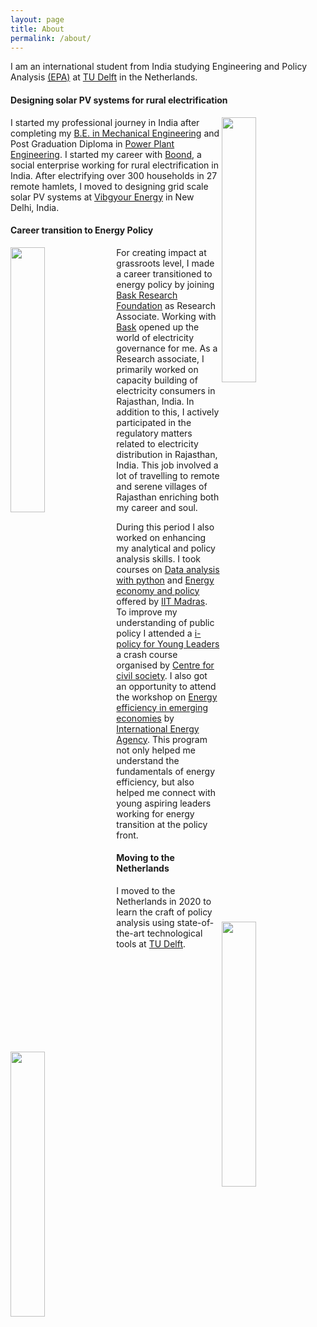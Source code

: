```yaml
---
layout: page
title: About
permalink: /about/
---
```




I am an international student from India studying Engineering and Policy
Analysis [(EPA)](https://www.tudelft.nl/onderwijs/opleidingen/masters/epa/msc-engineering-and-policy-analysis)
at [TU Delft](https://www.tudelft.nl/) in the Netherlands.

#### Designing solar PV systems for rural electrification

<img align="right" style="width:33%;" id="image"  src="../gallery/about/anmol_up.png">

I started my professional journey in India after completing
my [B.E. in Mechanical Engineering](https://ghrietn.raisoni.net/ug-mechanical-engineering) and Post
Graduation Diploma in [Power Plant Engineering](https://npti.gov.in/npti_neyveli/home). I started my career
with [Boond](http://boond.net/), a social enterprise working for rural electrification in India. After electrifying
over 300 households in 27 remote hamlets, I moved to designing grid scale solar PV systems
at [Vibgyour Energy](https://vibgyorenergy.com/) in New Delhi, India.

#### Career transition to Energy Policy

<img align="left" style="width:33%;" id="image"  src="../gallery/about/anmol_bajju.png">

For creating impact at grassroots level, I made a career transitioned to energy policy by
joining [Bask Research Foundation](https://baskfoundation.org/) as Research Associate.
Working with [Bask](https://baskfoundation.org/) opened up the world of electricity governance for me.
As a Research associate, I primarily worked on capacity building of electricity consumers in Rajasthan, India. In
addition to this, I actively participated in the regulatory matters related to electricity distribution in Rajasthan,
India. This job involved a lot of travelling to remote and serene villages of Rajasthan enriching both my career and soul.

<img align="right" style="width:33%;" id="image"  src="../gallery/about/anmol_jaipur.png">

During this period I also worked on enhancing my analytical and policy analysis skills.
I took courses on [Data analysis with python](https://nptel.ac.in/noc/Ecertificate/?q=NPTEL19CS59S41500241a0ad9d911e9bc73479868cce0f2) and [Energy economy and policy](https://nptel.ac.in/?q=NPTEL19HS42S61500399a0ad9d911e9bc73479868cce0f2) offered by [IIT Madras](https://www.iitm.ac.in/).
To improve my understanding of public policy I attended
a [i-policy for Young Leaders](https://ccs.in/ipolicy-young-leaders) a crash course organised
by [Centre for civil society](https://ccs.in/). I also got an opportunity to attend the
workshop on [Energy efficiency in emerging economies](https://www.iea.org/programmes/energy-efficiency-in-emerging-economies)
by [International Energy Agency](https://www.iea.org/). This program not only helped me understand the fundamentals of
energy efficiency, but also helped me connect with young aspiring leaders working for energy transition at the policy
front.

#### Moving to the Netherlands

<img align="left" style="width:33%;" id="image"  src="../gallery/about/anmol_efteling.png">

I moved to the Netherlands in 2020 to learn the craft of policy analysis using state-of-the-art technological tools at
[TU Delft](https://www.tudelft.nl/).






